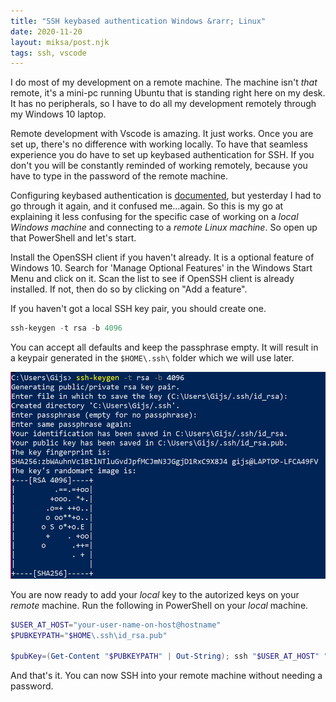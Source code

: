 ```yaml
---
title: "SSH keybased authentication Windows &rarr; Linux"
date: 2020-11-20
layout: miksa/post.njk
tags: ssh, vscode
---
```


I do most of my development on a remote machine. The machine isn't *that* remote, it's a mini-pc running Ubuntu that is standing right here on my desk. It has no peripherals, so I have to do all my development remotely through my Windows 10 laptop.

Remote development with Vscode is amazing. It just works. Once you are set up, there's no difference with working locally. To have that seamless experience you do have to set up keybased authentication for SSH. If you don't you will be constantly reminded of working remotely, because you have to type in the password of the remote machine.

Configuring keybased authentication is [documented](https://code.visualstudio.com/docs/remote/troubleshooting#_configuring-key-based-authentication), but yesterday I had to go through it again, and it confused me...again. So this is my go at explaining it less confusing for the specific case of working on a *local Windows machine* and connecting to a *remote Linux machine*. So open up that PowerShell and let's start.

Install the OpenSSH client if you haven't already. It is a optional feature of Windows 10. Search for 'Manage Optional Features' in the Windows Start Menu and click on it. Scan the list to see if OpenSSH client is already installed. If not, then do so by clicking on "Add a feature".

If you haven't got a local SSH key pair, you should create one.

```PowerShell
ssh-keygen -t rsa -b 4096
```

You can accept all defaults and keep the passphrase empty. It will result in a keypair generated in the `$HOME\.ssh\` folder which we will use later.

![Create your local SSH key pair](/images/ssh-keypair.gif)

You are now ready to add your *local* key to the autorized keys on your *remote* machine. Run the following in PowerShell on your *local* machine.

```PowerShell
$USER_AT_HOST="your-user-name-on-host@hostname"
$PUBKEYPATH="$HOME\.ssh\id_rsa.pub"

$pubKey=(Get-Content "$PUBKEYPATH" | Out-String); ssh "$USER_AT_HOST" "mkdir -p ~/.ssh && chmod 700 ~/.ssh && echo '${pubKey}' >> ~/.ssh/authorized_keys && chmod 600 ~/.ssh/authorized_keys"
```

And that's it. You can now SSH into your remote machine without needing a password.
